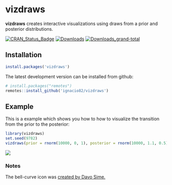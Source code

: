 <!-- README.md is generated from README.Rmd. Please edit that file -->
vizdraws
========

**vizdraws** creates interactive visualizations using draws from a prior
and posterior distributions.

[![CRAN\_Status\_Badge](http://www.r-pkg.org/badges/version/vizdraws?color=blue)](http://cran.r-project.org/package=vizdraws)
[![Downloads](http://cranlogs.r-pkg.org/badges/vizdraws?color=blue)](http://cran.rstudio.com/package=vizdraws)
[![Downloads\_grand-total](http://cranlogs.r-pkg.org/badges/grand-total/vizdraws?color=blue)](http://cran.rstudio.com/package=vizdraws)

Installation
------------

``` r
install.packages('vizdraws')
```

The latest development version can be installed from github:

``` r
# install.packages("remotes")
remotes::install_github('ignacio82/vizdraws')
```

Example
-------

This is a example which shows you how to how to visualize the transition
from the prior to the posterior:

``` r
library(vizdraws)
set.seed(9782)
vizdraws(prior = rnorm(10000, 0, 1), posterior = rnorm(10000, 1.1, 0.5), MME = 0.5, threshold = 0.8)
```

![](https://ignacio.martinez.fyi/Posterior.gif)

### Notes

The bell-curve icon was [created by Davo
Sime.](https://thenounproject.com/term/bell-curve/614251/)
